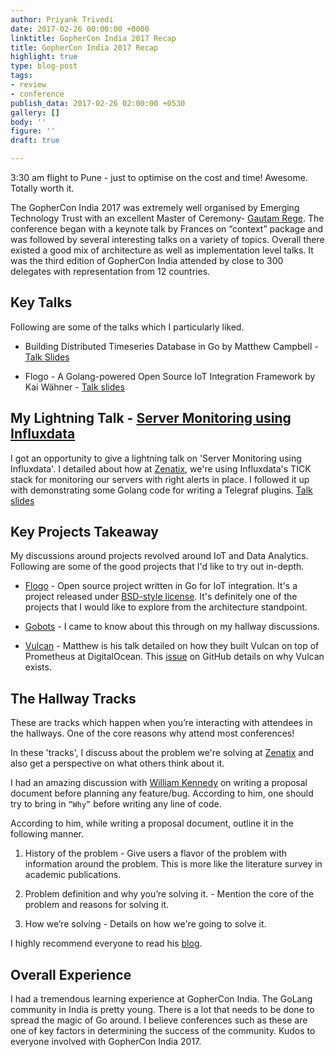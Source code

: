 ```yaml
---
author: Priyank Trivedi
date: 2017-02-26 00:00:00 +0000
linktitle: GopherCon India 2017 Recap
title: GopherCon India 2017 Recap
highlight: true
type: blog-post
tags:
- review
- conference
publish_data: 2017-02-26 02:00:00 +0530
gallery: []
body: ''
figure: ''
draft: true

---
```


3:30 am flight to Pune - just to optimise on the cost and time! Awesome. Totally worth it.

The GopherCon India 2017 was extremely well organised by Emerging Technology Trust with an excellent Master of Ceremony- [Gautam Rege](https://twitter.com/gautamrege). The conference began with a keynote talk by Frances on “context” package and was followed by several interesting talks on a variety of topics. Overall there existed a good mix of architecture as well as implementation level talks.
It was the third edition of GopherCon India attended by close to 300 delegates with representation from 12 countries.

## Key Talks

Following are some of the talks which I particularly liked.

* Building Distributed Timeseries Database in Go by Matthew Campbell - [Talk Slides](https://speakerdeck.com/mattkanwisher/building-distributed-timeseries-database-in-go)

* Flogo - A Golang-powered Open Source IoT Integration Framework by Kai Wähner - [Talk slides](http://www.slideshare.net/KaiWaehner/flogo-a-golangpowered-open-source-iot-integration-framework-gophercon)

## My Lightning Talk - [Server Monitoring using Influxdata](https://twitter.com/ApsOps/status/835085984723263489)

I got an opportunity to give a lightning talk on 'Server Monitoring using Influxdata'. I detailed about how at [Zenatix](https://zenatix.com), we're using Influxdata's TICK stack for monitoring our servers with right alerts in place.
I followed it up with demonstrating some Golang code for writing a Telegraf plugins. [Talk slides](https://speakerdeck.com/priyankt68/server-monitoring-using-influxdata)

<script async class="speakerdeck-embed" data-id="71788448a40449138313bd5d25e9b460" data-ratio="1.33333333333333" src="//speakerdeck.com/assets/embed.js"></script>

## Key Projects Takeaway

My discussions around projects revolved around IoT and Data Analytics. Following are some of the good projects that I'd like to try out in-depth.

* [Flogo](https://flogo.io) - Open source project written in Go for IoT integration. It's a project released under [BSD-style license](https://github.com/TIBCOSoftware/flogo/blob/master/LICENSE.txt). It's definitely one of the projects that I would like to explore from the architecture standpoint.

* [Gobots](https://gobot.io) - I came to know about this through on my hallway discussions.

* [Vulcan](https://github.com/digitalocean/vulcan) - Matthew is his talk detailed on how they built Vulcan on top of Prometheus at DigitalOcean. This [issue](https://github.com/digitalocean/vulcan/issues/45) on GitHub details on why Vulcan exists.

## The Hallway Tracks

These are tracks which happen when you’re interacting with attendees in the hallways. One of the core reasons why attend most conferences!

In these 'tracks', I discuss about the problem we're solving at [Zenatix](https://zenatix.com) and also get a perspective on what others think about it.

I had an amazing discussion with [William Kennedy](https://twitter.com/@goinggodotnet) on writing a proposal document before planning any feature/bug. According to him, one should try to bring in `“Why”` before writing any line of code.

According to him, while writing a proposal document, outline it in the following manner.

1. History of the problem - Give users a flavor of the problem with information around the problem. This is more like the literature survey in academic publications.

1. Problem definition and why you’re solving it. -  Mention the core of the problem and reasons for solving it.

1. How we’re solving - Details on how we're going to solve it.

I highly recommend everyone to read his [blog](https://www.goinggo.net/2017/01/develop-your-design-philosophy.html).

## Overall Experience

I had a tremendous learning experience at GopherCon India. The GoLang community in India is pretty young. There is a lot that needs to be done to spread the magic of Go around.
I believe conferences such as these are one of key factors in determining the success of the community. Kudos to everyone involved with GopherCon India 2017.